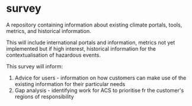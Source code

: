 # survey
A repository containing information about existing climate portals, tools, metrics, and historical information.

This will include international portals and information, metrics not yet implemented but if high interest, historical information for the contextualisation of hazardous events.

This survey will inform:
1. Advice for users - information on how customers can make use of the existing information for their particular needs
2. Gap analysis - identifying work for ACS to prioritise fr the customer's regions of responsibility

